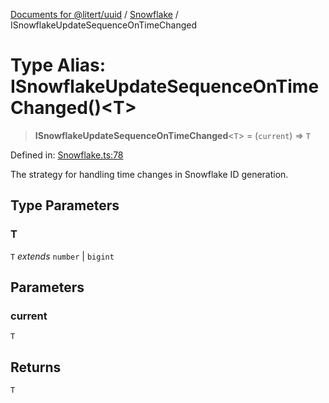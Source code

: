 [Documents for @litert/uuid](../../index.md) / [Snowflake](../index.md) / ISnowflakeUpdateSequenceOnTimeChanged

# Type Alias: ISnowflakeUpdateSequenceOnTimeChanged()\<T\>

> **ISnowflakeUpdateSequenceOnTimeChanged**\<`T`\> = (`current`) => `T`

Defined in: [Snowflake.ts:78](https://github.com/litert/uuid.js/blob/master/src/lib/Snowflake.ts#L78)

The strategy for handling time changes in Snowflake ID generation.

## Type Parameters

### T

`T` *extends* `number` \| `bigint`

## Parameters

### current

`T`

## Returns

`T`
